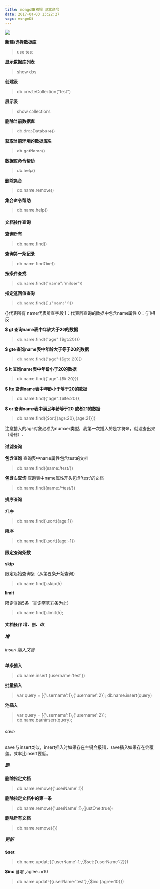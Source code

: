 ```yaml
---
title: mongoDB初探 基本命令
date: 2017-08-03 13:22:27
tags: mongoDB
---
```


![](http://upload-images.jianshu.io/upload_images/2542851-5df22c57e288a8ac.jpg?imageMogr2/auto-orient/strip%7CimageView2/2/w/1240
)

<!--more--><!--more-->
<strong>新建/选择数据库</strong>

>use test

<strong>显示数据库列表</strong>
>show dbs

<strong>创建表</strong>
>db.createCollection("test")

<strong>展示表</strong>
>show collections

<strong>删除当前数据库</strong>
>db.dropDatabase()

<strong>获取当前环境的数据库名</strong>
>db.getName()

<strong>数据库命令帮助</strong>
>db.help()

<strong>删除集合</strong>
>db.name.remove()

<strong>集合命令帮助</strong>
>db.name.help()

#### 文档操作查询

<strong>查询所有</strong>
>db.name.find()

<strong>查询第一条记录</strong>
>db.name.findOne()


<strong>按条件查找</strong>
>db.name.find({"name":"miloer"})

<strong>指定返回值查询</strong>
>db.name.find({},{"name":1})

{}代表所有
name代表所查字段
1：代表所查询的数据中包含name属性
0：与1相反

<strong> $ gt  查询name表中年龄大于20的数据</strong>
>db.name.find({"age":{$gt:20}})

<strong> $ gte  查询name表中年龄大于等于20的数据</strong>
>db.name.find({"age":{$gte:20}})

<strong> $ lt  查询name表中年龄小于20的数据</strong>
>db.name.find({"age":{$lt:20}})

<strong> $ lte  查询name表中年龄小于等于20的数据</strong>
>db.name.find({"age":{$lte:20}})

<strong>$ or 查询name表中满足年龄等于20 或者21的数据</strong>
>db.name.find({$or:[{age:20},{age:21}]})

注意插入的age对象必须为number类型。我第一次插入的是字符串，就没查出来（滑稽）.


#### 过滤查询

<strong>包含查询</strong>
查询表中name属性包含test的文档
>db.name.find({name:/test/})

<strong>包含头查询</strong>
查询表中name属性开头包含'test'的文档
>db.name.find({name:/^test/})


#### 排序查询

<strong>升序</strong>
>db.name.find().sort({age:1})

<strong>降序</strong>
>db.name.find().sort({age:-1})


#### 限定查询条数

<strong>skip</strong>

限定起始查询条（从第五条开始查询）

>db.name.find().skip(5)


<strong>limit</strong>

限定查询5条（查询至第五条为止）

>db.name.find().limit(5);

#### 文档操作 增、删、改

##### 增

######  insert 插入文档

<strong>单条插入</strong>
>db.name.insert({username:'test'})

<strong>批量插入</strong>
>var query = [{'username':1},{'username':2}];
>db.name.insert(query)

<strong>池插入</strong>
>var query = [{'username':1},{'username':2}];
>db.name.bathInsert(query);

###### save
save 与insert类似，insert插入时如果存在主键会报错，save插入如果存在会覆盖。效率比insert要低。

##### 删

<strong>删除指定文档</strong>
>db.name.remove({'userName':1})


<strong>删除指定文档中的第一条</strong>
>db.name.remove({'userName':1},{justOne:true})

<strong>删除所有文档</strong>
>db.name.remove({})

##### 更新

<strong>$set</strong>

>db.name.update({'userName':1},{$set:{'userName':2}})

<strong>$inc</strong>
自增 ,agree+=10

>db.name.update({userName:'test'},{$inc:{agree:10}})

